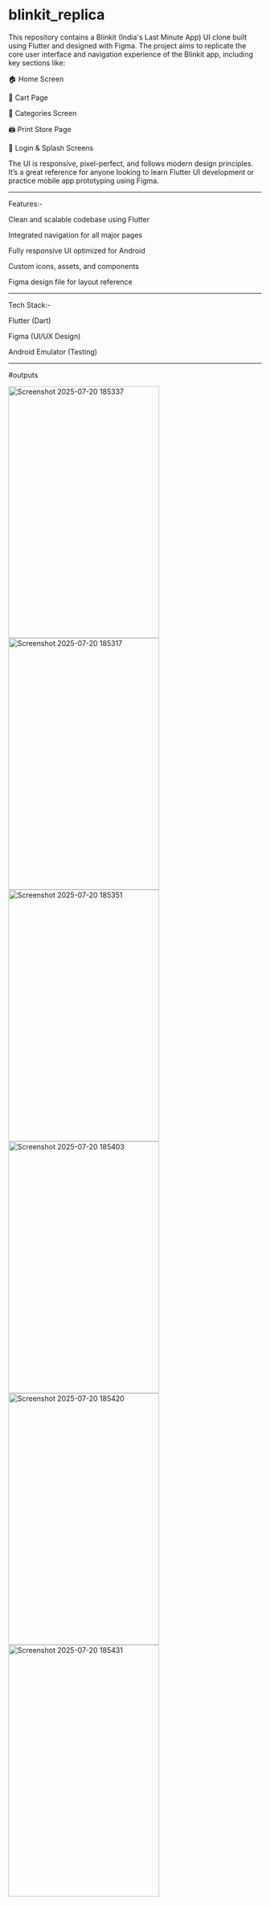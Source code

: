 # blinkit_replica

This repository contains a Blinkit (India's Last Minute App) UI clone built using Flutter and designed with Figma. The project aims to replicate the core user interface and navigation experience of the Blinkit app, including key sections like:

🏠 Home Screen

🛒 Cart Page

📂 Categories Screen

🖨 Print Store Page

🔐 Login & Splash Screens

The UI is responsive, pixel-perfect, and follows modern design principles. It’s a great reference for anyone looking to learn Flutter UI development or practice mobile app prototyping using Figma.

------------------------------------------------------------------------------

Features:-

Clean and scalable codebase using Flutter

Integrated navigation for all major pages

Fully responsive UI optimized for Android

Custom icons, assets, and components

Figma design file for layout reference

------------------------------------------------------------------------------

Tech Stack:-

Flutter (Dart)

Figma (UI/UX Design)

Android Emulator (Testing)

------------------------------------------------------------------------------

#outputs


<img width="300" height="500" alt="Screenshot 2025-07-20 185337" src="https://github.com/user-attachments/assets/8aac3cd1-0d17-4b5a-85ad-1c308a5c5dcd" />

<img width="300" height="500" alt="Screenshot 2025-07-20 185317" src="https://github.com/user-attachments/assets/81f48e36-8133-42b4-a08e-093d19b30f94" />

<img width="300" height="500" alt="Screenshot 2025-07-20 185351" src="https://github.com/user-attachments/assets/4db01078-5e34-4a03-859b-f5db768b721a" />

<img width="300" height="500" alt="Screenshot 2025-07-20 185403" src="https://github.com/user-attachments/assets/7d41c980-3694-444a-89a9-b0f2c6416c33" />

<img width="300" height="500" alt="Screenshot 2025-07-20 185420" src="https://github.com/user-attachments/assets/0ec1b805-9172-44d4-bdcb-a5db3bb840a2" />

<img width="300" height="500" alt="Screenshot 2025-07-20 185431" src="https://github.com/user-attachments/assets/ece4a692-678f-4780-b400-5dea3bdfb3ab" />






